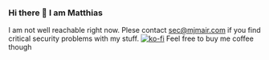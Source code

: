 ### Hi there 👋 I am Matthias
I am not well reachable right now. Plese contact sec@mjmair.com if you find critical security problems with my stuff.
[![ko-fi](https://ko-fi.com/img/githubbutton_sm.svg)](https://ko-fi.com/F1F06Q40D) Feel free to buy me coffee though
